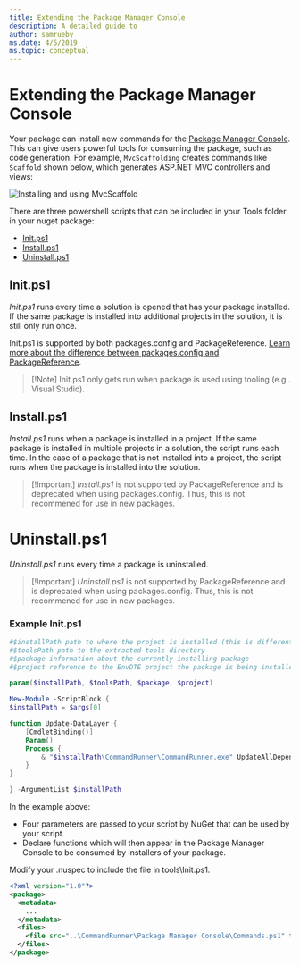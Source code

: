 ```yaml
---
title: Extending the Package Manager Console
description: A detailed guide to 
author: samrueby
ms.date: 4/5/2019
ms.topic: conceptual
---
```


# Extending the Package Manager Console

Your package can install new commands for the [Package Manager Console](../tools/Package-Manager-Console.md). This can give users powerful tools for consuming the package, such as code generation. For example, `MvcScaffolding` creates commands like `Scaffold` shown below, which generates ASP.NET MVC controllers and views:

![Installing and using MvcScaffold](../tools/media/PackageManagerConsoleInstall.png)

There are three powershell scripts that can be included in your Tools folder in your nuget package:
- [Init.ps1](#init.ps1)
- [Install.ps1](#install.ps1)
- [Uninstall.ps1](#Uninstall.ps1)

## Init.ps1

*Init.ps1* runs every time a solution is opened that has your package installed. If the same package is installed into additional projects in the solution, it is still only run once. 

Init.ps1 is supported by both packages.config and PackageReference. [Learn more about the difference between packages.config and PackageReference](../reference/migrate-packages-config-to-package-reference.md).

> [!Note] Init.ps1 only gets run when package is used using tooling (e.g.. Visual Studio).

## Install.ps1

*Install.ps1* runs when a package is installed in a project. If the same package is installed in multiple projects in a solution, the script runs each time. In the case of a package that is not installed into a project, the script runs when the package is installed into the solution.

> [!Important] *Install.ps1* is not supported by PackageReference and is deprecated when using packages.config. Thus, this is not recommened for use in new packages.

# Uninstall.ps1
*Uninstall.ps1* runs every time a package is uninstalled.

> [!Important] *Uninstall.ps1* is not supported by PackageReference and is deprecated when using packages.config. Thus, this is not recommened for use in new packages.

### Example Init.ps1
```powershell
#$installPath path to where the project is installed (this is different with package reference)
#$toolsPath path to the extracted tools directory
#$package information about the currently installing package
#$project reference to the EnvDTE project the package is being installed into

param($installPath, $toolsPath, $package, $project)

New-Module -ScriptBlock {
$installPath = $args[0]

function Update-DataLayer {
	[CmdletBinding()]
	Param()
	Process {
		& "$installPath\CommandRunner\CommandRunner.exe" UpdateAllDependentLogic
	}
}

} -ArgumentList $installPath
```

In the example above:
- Four parameters are passed to your script by NuGet that can be used by your script.
- Declare functions which will then appear in the Package Manager Console to be consumed by installers of your package.

Modify your .nuspec to include the file in tools\Init.ps1.
```xml
<?xml version="1.0"?>
<package>
  <metadata>
    ...
  </metadata>
  <files>
    <file src="..\CommandRunner\Package Manager Console\Commands.ps1" target="tools\Init.ps1" />
  </files>
</package>
```